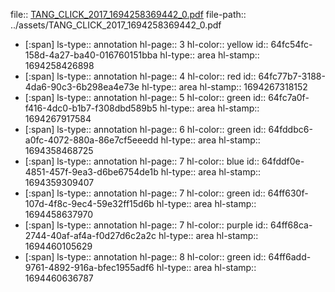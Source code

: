 file:: [TANG_CLICK_2017_1694258369442_0.pdf](../assets/TANG_CLICK_2017_1694258369442_0.pdf)
file-path:: ../assets/TANG_CLICK_2017_1694258369442_0.pdf

- [:span]
  ls-type:: annotation
  hl-page:: 3
  hl-color:: yellow
  id:: 64fc54fc-158d-4a27-ba40-016760151bba
  hl-type:: area
  hl-stamp:: 1694258426898
- [:span]
  ls-type:: annotation
  hl-page:: 4
  hl-color:: red
  id:: 64fc77b7-3188-4da6-90c3-6b298ea4e73e
  hl-type:: area
  hl-stamp:: 1694267318152
- [:span]
  ls-type:: annotation
  hl-page:: 5
  hl-color:: green
  id:: 64fc7a0f-f416-4dc0-b1b7-f308dbd589b5
  hl-type:: area
  hl-stamp:: 1694267917584
- [:span]
  ls-type:: annotation
  hl-page:: 6
  hl-color:: green
  id:: 64fddbc6-a0fc-4072-880a-86e7cf5eeedd
  hl-type:: area
  hl-stamp:: 1694358468725
- [:span]
  ls-type:: annotation
  hl-page:: 7
  hl-color:: blue
  id:: 64fddf0e-4851-457f-9ea3-d6be6754de1b
  hl-type:: area
  hl-stamp:: 1694359309407
- [:span]
  ls-type:: annotation
  hl-page:: 7
  hl-color:: green
  id:: 64ff630f-107d-4f8c-9ec4-59e32ff15d6b
  hl-type:: area
  hl-stamp:: 1694458637970
- [:span]
  ls-type:: annotation
  hl-page:: 7
  hl-color:: purple
  id:: 64ff68ca-2744-40af-af4a-f0d27d6c2a2c
  hl-type:: area
  hl-stamp:: 1694460105629
- [:span]
  ls-type:: annotation
  hl-page:: 8
  hl-color:: green
  id:: 64ff6add-9761-4892-916a-bfec1955adf6
  hl-type:: area
  hl-stamp:: 1694460636787